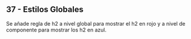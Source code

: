 ## 37 - Estilos Globales
Se añade regla de h2 a nivel global para mostrar el h2 en rojo y a nivel de componente para mostrar los h2 en azul.
